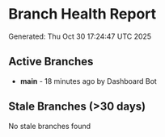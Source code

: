 # Branch Health Report
Generated: Thu Oct 30 17:24:47 UTC 2025

## Active Branches
- **main** - 18 minutes ago by Dashboard Bot

## Stale Branches (>30 days)
No stale branches found
